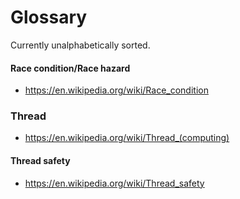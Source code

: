 # Glossary

Currently unalphabetically sorted.

#### Race condition/Race hazard
- https://en.wikipedia.org/wiki/Race_condition

### Thread
- https://en.wikipedia.org/wiki/Thread_(computing)

#### Thread safety
- https://en.wikipedia.org/wiki/Thread_safety